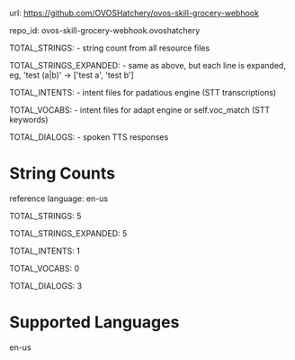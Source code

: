 
url: https://github.com/OVOSHatchery/ovos-skill-grocery-webhook

repo_id: ovos-skill-grocery-webhook.ovoshatchery

TOTAL_STRINGS:  - string count from all resource files

TOTAL_STRINGS_EXPANDED: - same as above, but each line is expanded, eg, 'test (a|b)' -> ['test a', 'test b']

TOTAL_INTENTS: - intent files for padatious engine (STT transcriptions)

TOTAL_VOCABS: - intent files for adapt engine or self.voc_match (STT keywords)

TOTAL_DIALOGS: - spoken TTS responses


# String Counts

reference language: en-us

TOTAL_STRINGS: 5  

TOTAL_STRINGS_EXPANDED: 5  

TOTAL_INTENTS: 1  

TOTAL_VOCABS: 0  

TOTAL_DIALOGS: 3  

# Supported Languages

en-us
